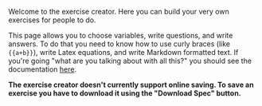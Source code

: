 Welcome to the exercise creator. Here you can build your very own exercises for people to do.

This page allows you to choose variables, write questions, and write answers. To do that you need to know how to use curly braces (like `{{a+b}}`), write Latex equations, and write Markdown formatted text. If you're going "what are you talking about with all this?" you should see the documentation [here](https://github.com/mattstrahan/mattsproblems/wiki/Building-exercises).

**The exercise creator doesn't currently support online saving. To save an exercise you have to download it using the "Download Spec" button.**